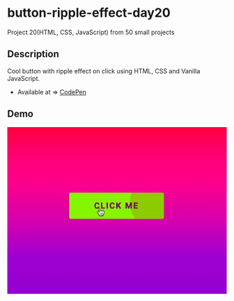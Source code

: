 # button-ripple-effect-day20

Project 20(HTML, CSS, JavaScript) from 50 small projects


## Description

Cool button with ripple effect on click using HTML, CSS and Vanilla JavaScript.

* Available at => [CodePen](https://codepen.io/geritooo123/full/BaLvXxG)

## Demo

![demo gif](./example.gif)

